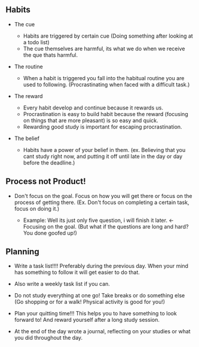 ## Habits

- The cue

  - Habits are triggered by certain cue (Doing something after looking at a todo list)
  - The cue themselves are harmful, its what we do when we receive the que thats harmful.

- The routine

  - When a habit is triggered you fall into the habitual routine you are used to following. (Procrastinating when faced with a difficult task.)

- The reward

  - Every habit develop and continue because it rewards us.
  - Procrastination is easy to build habit because the reward (focusing on things that are more pleasant) is so easy and quick.
  - Rewarding good study is important for escaping procrastination.

- The belief

  - Habits have a power of your belief in them. (ex. Believing that you cant study right now, and putting it off until late in the day or day before the deadline.)

## Process not Product!

- Don't focus on the goal. Focus on how you will get there or focus on the process of getting there. (Ex. Don't focus on completing a certain task, focus on doing it.)

  - Example: Well its just only five question, i will finish it later. <- Focusing on the goal. (But what if the questions are long and hard? You done goofed up!)

## Planning

- Write a task list!!!! Preferably during the previous day. When your mind has something to follow it will get easier to do that.

- Also write a weekly task list if you can.

- Do not study everything at one go! Take breaks or do something else (Go shopping or for a walk! Physical activity is good for you!)

- Plan your quitting time!!! This helps you to have something to look forward to! And reward yourself after a long study session.

- At the end of the day wrote a journal, reflecting on your studies or what you did throughout the day.
